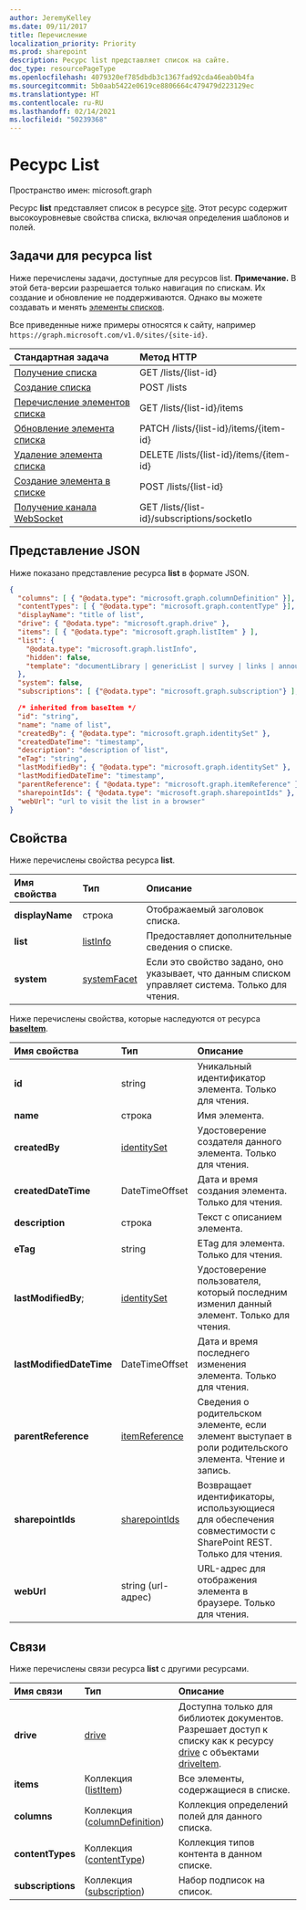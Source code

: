 ```yaml
---
author: JeremyKelley
ms.date: 09/11/2017
title: Перечисление
localization_priority: Priority
ms.prod: sharepoint
description: Ресурс list представляет список на сайте.
doc_type: resourcePageType
ms.openlocfilehash: 4079320ef785dbdb3c1367fad92cda46eab0b4fa
ms.sourcegitcommit: 5b0aab5422e0619ce8806664c479479d223129ec
ms.translationtype: HT
ms.contentlocale: ru-RU
ms.lasthandoff: 02/14/2021
ms.locfileid: "50239368"
---
```

# <a name="list-resource"></a>Ресурс List

Пространство имен: microsoft.graph

Ресурс **list** представляет список в ресурсе [site][].
Этот ресурс содержит высокоуровневые свойства списка, включая определения шаблонов и полей.

## <a name="tasks-on-a-list"></a>Задачи для ресурса list

Ниже перечислены задачи, доступные для ресурсов list.
**Примечание.** В этой бета-версии разрешается только навигация по спискам. Их создание и обновление не поддерживаются.
Однако вы можете создавать и менять [элементы списков][listItem].

Все приведенные ниже примеры относятся к сайту, например `https://graph.microsoft.com/v1.0/sites/{site-id}`.

| Стандартная задача               | Метод HTTP
|:--------------------------|:------------------------------
| [Получение списка][]              | GET /lists/{list-id}
| [Создание списка][]           | POST /lists
| [Перечисление элементов списка][]  | GET /lists/{list-id}/items
| [Обновление элемента списка][]      | PATCH /lists/{list-id}/items/{item-id}
| [Удаление элемента списка][]      | DELETE /lists/{list-id}/items/{item-id}
| [Создание элемента в списке][]      | POST /lists/{list-id}
| [Получение канала WebSocket][] | GET /lists/{list-id}/subscriptions/socketIo

[Получение списка]: ../api/list-get.md
[Создание списка]: ../api/list-create.md
[Перечисление элементов списка]: ../api/listitem-list.md
[Обновление элемента списка]: ../api/listitem-update.md
[Удаление элемента списка]: ../api/listitem-delete.md
[Создание элемента в списке]: ../api/listitem-create.md
[Получение канала WebSocket]: ../api/subscriptions-socketio.md

## <a name="json-representation"></a>Представление JSON

Ниже показано представление ресурса **list** в формате JSON.

<!--{
  "blockType": "resource",
  "optionalProperties": [
    "items",
    "drive"
  ],
  "keyProperty": "id",
  "baseType": "microsoft.graph.baseItem",
  "@odata.type": "microsoft.graph.list"
}-->

```json
{
  "columns": [ { "@odata.type": "microsoft.graph.columnDefinition" }],
  "contentTypes": [ { "@odata.type": "microsoft.graph.contentType" }],
  "displayName": "title of list",
  "drive": { "@odata.type": "microsoft.graph.drive" },
  "items": [ { "@odata.type": "microsoft.graph.listItem" } ],
  "list": {
    "@odata.type": "microsoft.graph.listInfo",
    "hidden": false,
    "template": "documentLibrary | genericList | survey | links | announcements | contacts | accessRequest ..."
  },
  "system": false,
  "subscriptions": [ {"@odata.type": "microsoft.graph.subscription"} ],

  /* inherited from baseItem */
  "id": "string",
  "name": "name of list",
  "createdBy": { "@odata.type": "microsoft.graph.identitySet" },
  "createdDateTime": "timestamp",
  "description": "description of list",
  "eTag": "string",
  "lastModifiedBy": { "@odata.type": "microsoft.graph.identitySet" },
  "lastModifiedDateTime": "timestamp",
  "parentReference": { "@odata.type": "microsoft.graph.itemReference" },
  "sharepointIds": { "@odata.type": "microsoft.graph.sharepointIds" },
  "webUrl": "url to visit the list in a browser"
}
```

## <a name="properties"></a>Свойства

Ниже перечислены свойства ресурса **list**.

| Имя свойства    | Тип                             | Описание
|:-----------------|:---------------------------------|:---------------------------
| **displayName**  | строка                           | Отображаемый заголовок списка.
| **list**         | [listInfo][]                     | Предоставляет дополнительные сведения о списке.
| **system**       | [systemFacet][]                  | Если это свойство задано, оно указывает, что данным списком управляет система. Только для чтения.

Ниже перечислены свойства, которые наследуются от ресурса **[baseItem][]**.

| Имя свойства            | Тип              | Описание
|:-------------------------|:------------------|:------------------------------
| **id**                   | string            | Уникальный идентификатор элемента. Только для чтения.
| **name**                 | строка            | Имя элемента.
| **createdBy**            | [identitySet][]   | Удостоверение создателя данного элемента. Только для чтения.
| **createdDateTime**      | DateTimeOffset    | Дата и время создания элемента. Только для чтения.
| **description**          | строка            | Текст с описанием элемента.
| **eTag**                 | string            | ETag для элемента. Только для чтения.                                                          |
| **lastModifiedBy**;       | [identitySet][]   | Удостоверение пользователя, который последним изменил данный элемент. Только для чтения.
| **lastModifiedDateTime** | DateTimeOffset    | Дата и время последнего изменения элемента. Только для чтения.
| **parentReference**      | [itemReference][] | Сведения о родительском элементе, если элемент выступает в роли родительского элемента. Чтение и запись.
| **sharepointIds**        | [sharepointIds][] | Возвращает идентификаторы, использующиеся для обеспечения совместимости с SharePoint REST. Только для чтения.
| **webUrl**               | string (url-адрес)      | URL-адрес для отображения элемента в браузере. Только для чтения.

## <a name="relationships"></a>Связи

Ниже перечислены связи ресурса **list** с другими ресурсами.

| Имя связи | Тип                             | Описание
|:------------------|:---------------------------------|:----------------------
| **drive**         | [drive][]                        | Доступна только для библиотек документов. Разрешает доступ к списку как к ресурсу [drive][] с объектами [driveItem][driveItem].
| **items**         | Коллекция ([listItem][])         | Все элементы, содержащиеся в списке.
| **columns**       | Коллекция ([columnDefinition][]) | Коллекция определений полей для данного списка.
| **contentTypes**  | Коллекция ([contentType][])      | Коллекция типов контента в данном списке.
| **subscriptions** | Коллекция ([subscription][])     | Набор подписок на список.

[baseItem]: baseitem.md
[contentType]: contenttype.md
[drive]: drive.md
[driveItem]: driveitem.md
[columnDefinition]: columndefinition.md
[identitySet]: identityset.md
[itemReference]: itemreference.md
[listInfo]: listinfo.md
[listItem]: listitem.md
[sharepointIds]: sharepointids.md
[site]: site.md
[systemFacet]: systemfacet.md
[subscription]: subscription.md

<!-- {
  "type": "#page.annotation",
  "description": "",
  "keywords": "",
  "section": "documentation",
  "tocPath": "Resources/Lists",
  "tocBookmarks": {
    "Lists": "#"
  }
} -->

